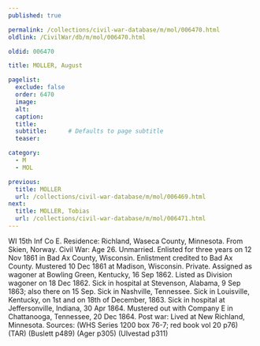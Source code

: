 ```yaml
---
published: true

permalink: /collections/civil-war-database/m/mol/006470.html
oldlink: /CivilWar/db/m/mol/006470.html

oldid: 006470

title: MOLLER, August

pagelist:
  exclude: false
  order: 6470
  image: 
  alt:
  caption:
  title:
  subtitle:      # Defaults to page subtitle
  teaser:

category: 
  - M 
  - MOL

previous:
  title: MOLLER
  url: /collections/civil-war-database/m/mol/006469.html  
next:
  title: MOLLER, Tobias
  url: /collections/civil-war-database/m/mol/006471.html   
---
```

WI 15th Inf Co E. Residence: Richland, Waseca County, Minnesota. From Skien, Norway. Civil War: Age 26. Unmarried. Enlisted for three years on 12 Nov 1861 in Bad Ax County, Wisconsin. Enlistment credited to Bad Ax County. Mustered 10 Dec 1861 at Madison, Wisconsin. Private. Assigned as wagoner at Bowling Green, Kentucky, 16 Sep 1862. Listed as Division wagoner on 18 Dec 1862. Sick in hospital at Stevenson, Alabama, 9 Sep 1863; also there on 15 Sep. Sick in Nashville, Tennessee. Sick in Louisville, Kentucky, on 1st and on 18th of December, 1863. Sick in hospital at Jeffersonville, Indiana, 30 Apr 1864. Mustered out with Company E in Chattanooga, Tennessee, 20 Dec 1864. Post war: Lived at New Richland, Minnesota. Sources: (WHS Series 1200 box 76-7; red book vol 20 p76) (TAR) (Buslett p489) (Ager p305) (Ulvestad p311)